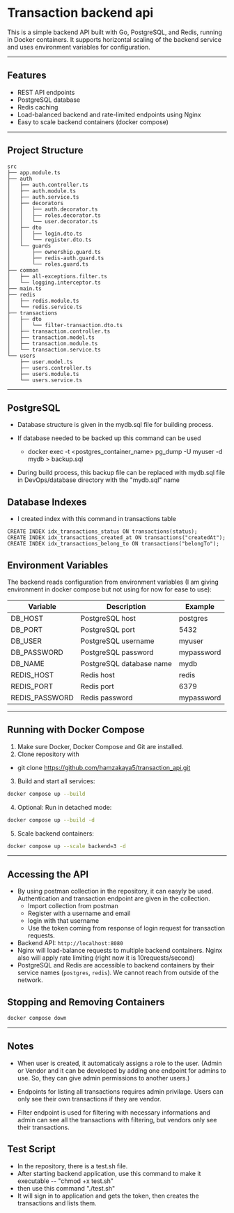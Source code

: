 # Transaction backend api

This is a simple backend API built with Go, PostgreSQL, and Redis, running in Docker containers. It supports horizontal scaling of the backend service and uses environment variables for configuration.

---

## Features

* REST API endpoints
* PostgreSQL database
* Redis caching
* Load-balanced backend and rate-limited endpoints using Nginx
* Easy to scale backend containers (docker compose)

---

## Project Structure

```
src
├── app.module.ts
├── auth
│   ├── auth.controller.ts
│   ├── auth.module.ts
│   ├── auth.service.ts
│   ├── decorators
│   │   ├── auth.decorator.ts
│   │   ├── roles.decorator.ts
│   │   └── user.decorator.ts
│   ├── dto
│   │   ├── login.dto.ts
│   │   └── register.dto.ts
│   └── guards
│       ├── ownership.guard.ts
│       ├── redis-auth.guard.ts
│       └── roles.guard.ts
├── common
│   ├── all-exceptions.filter.ts
│   └── logging.interceptor.ts
├── main.ts
├── redis
│   ├── redis.module.ts
│   └── redis.service.ts
├── transactions
│   ├── dto
│   │   └── filter-transaction.dto.ts
│   ├── transaction.controller.ts
│   ├── transaction.model.ts
│   ├── transaction.module.ts
│   └── transaction.service.ts
└── users
    ├── user.model.ts
    ├── users.controller.ts
    ├── users.module.ts
    └── users.service.ts
```

---

## PostgreSQL
  * Database structure is given in the mydb.sql file for building process.

  * If database needed to be backed up this command can be used
    - docker exec -t <postgres_container_name> pg_dump -U myuser -d mydb > backup.sql

  * During build process, this backup file can be replaced with mydb.sql file in DevOps/database directory with the "mydb.sql" name  


## Database Indexes

  * I created index with this command in transactions table 
  ```
  CREATE INDEX idx_transactions_status ON transactions(status);
  CREATE INDEX idx_transactions_created_at ON transactions("createdAt");
  CREATE INDEX idx_transactions_belong_to ON transactions("belongTo");
  ```

## Environment Variables

The backend reads configuration from environment variables (I am giving environment in docker compose but not using for now for ease to use):

| Variable      | Description              | Example    |
| ------------  | ------------------------ | ---------- |
| DB_HOST       | PostgreSQL host          | postgres   |
| DB_PORT       | PostgreSQL port          | 5432       |
| DB_USER       | PostgreSQL username      | myuser     |
| DB_PASSWORD   | PostgreSQL password      | mypassword |
| DB_NAME       | PostgreSQL database name | mydb       |
| REDIS_HOST    | Redis host               | redis      |
| REDIS_PORT    | Redis port               | 6379       |
| REDIS_PASSWORD| Redis password           | mypassword |

---

## Running with Docker Compose

1. Make sure Docker, Docker Compose and Git are installed.
2. Clone repository with 
 * git clone https://github.com/hamzakaya5/transaction_api.git
3. Build and start all services:

```bash
docker compose up --build
```

4. Optional: Run in detached mode:

```bash
docker compose up --build -d
```

5. Scale backend containers:

```bash
docker compose up --scale backend=3 -d
```

---

## Accessing the API

* By using postman collection in the repository, it can easyly be used. Authentication and transaction endpoint are given in the collection.
  - Import collection from postman
  - Register with a username and email
  - login with that username
  - Use the token coming from response of login request for transaction requests.
* Backend API: `http://localhost:8080`
* Nginx will load-balance requests to multiple backend containers. Nginx also will apply rate limiting (right now it is 10requests/second)
* PostgreSQL and Redis are accessible to backend containers by their service names (`postgres`, `redis`). We cannot reach from outside of the network.

## Stopping and Removing Containers

```bash
docker compose down
```

---

## Notes

* When user is created, it automaticaly assigns a role to the user. (Admin or Vendor and it can be developed by adding one endpoint for admins to use. So, they can give admin permissions to another users.)

* Endpoints for listing all transactions requires admin privilage. Users can only see their own transactions if they are vendor.
* Filter endpoint is used for filtering with necessary informations and admin can see all the transactions with filtering, but vendors only see their transactions.


## Test Script

  * In the repository, there is a test.sh file.
  * After starting backend application, use this command to make it executable -- "chmod +x test.sh"
  * then use this command "./test.sh"
  * It will sign in to application and gets the token, then creates the transactions and lists them.


